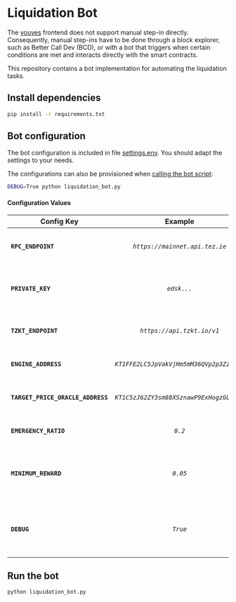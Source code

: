 # Liquidation Bot

The [youves](https://youves.com) frontend does not support manual step-in directly. Consequently, manual step-ins have to be done through a block explorer, such as Better Call Dev (BCD), or with a bot that triggers when certain conditions are met and interacts directly with the smart contracts.

This repository contains a bot implementation for automating the liquidation tasks.

## Install dependencies

```sh
pip install -r requirements.txt
```

## Bot configuration

The bot configuration is included in file [settings.env](./settings.env). You should adapt the settings to your needs.

The configurations can also be provisioned when [calling the bot script](#run-the-bot):

```sh
DEBUG=True python liquidation_bot.py
```

#### **Configuration Values**

| Config Key | Example | Description |
|------------|:-------:|:------------|
| **`RPC_ENDPOINT`** | *`https://mainnet.api.tez.ie`* | RPC endpoint to be used by the bot. |
| **`PRIVATE_KEY`** | *`edsk...`*                      | Private key to be used to sign the liquidation operations. |
| **`TZKT_ENDPOINT`** | *`https://api.tzkt.io/v1`* | TZKT API endpoint to be used by the bot. |
| **`ENGINE_ADDRESS`** | *`KT1FFE2LC5JpVakVjHm5mM36QVp2p3ZzH4hH`* | Address of the engine contract. |
| **`TARGET_PRICE_ORACLE_ADDRESS`** | *`KT1C5zJ62ZY3sm88XSznawP9ExHogzGUuqDr`* | Address of the price oracle contract. |
| **`EMERGENCY_RATIO`** | *`0.2`* | [Emergency collateral ratio](https://docs.youves.com/syntheticAssets/stableTokens/collateralManagement/Collateral-Management-Details). |
| **`MINIMUM_REWARD`** | *`0.05`* | Minimum expected reward from liquidations (in ꜩ). |
| **`DEBUG`** | *`True`*                      | Flag to enable stack straces to appear in the logs. |

## Run the bot

```sh
python liquidation_bot.py
```
